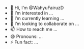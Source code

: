 - 👋 Hi, I’m @WahyuFairuzD
- 👀 I’m interested in ...
- 🌱 I’m currently learning ...
- 💞️ I’m looking to collaborate on ...
- 📫 How to reach me ...
- 😄 Pronouns: ...
- ⚡ Fun fact: ...

<!---
WahyuFairuzD/WahyuFairuzD is a ✨ special ✨ repository because its `README.md` (this file) appears on your GitHub profile.
You can click the Preview link to take a look at your changes.
--->
